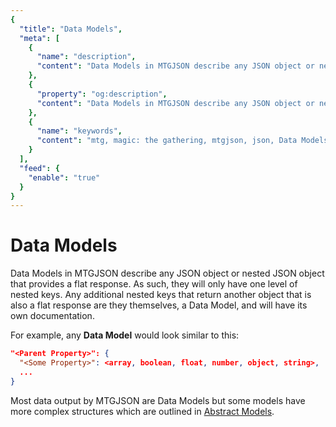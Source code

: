 ```yaml
---
{
  "title": "Data Models",
  "meta": [
    {
      "name": "description",
      "content": "Data Models in MTGJSON describe any JSON object or nested JSON object that provides a flat response. As such, they will only have one level of nested keys. Any additional nested keys that return another object that is also a flat response are they themselves, a Data Model, and will have its own documentation.",
    },
    {
      "property": "og:description",
      "content": "Data Models in MTGJSON describe any JSON object or nested JSON object that provides a flat response. As such, they will only have one level of nested keys. Any additional nested keys that return another object that is also a flat response are they themselves, a Data Model, and will have its own documentation."
    },
    {
      "name": "keywords",
      "content": "mtg, magic: the gathering, mtgjson, json, Data Models",
    }
  ],
  "feed": {
    "enable": "true"
  }
}
---
```


# Data Models

Data Models in MTGJSON describe any JSON object or nested JSON object that provides a flat response. As such, they will only have one level of nested keys. Any additional nested keys that return another object that is also a flat response are they themselves, a Data Model, and will have its own documentation.

For example, any <strong>Data Model</strong> would look similar to this:

```json
"<Parent Property>": {
  "<Some Property>": <array, boolean, float, number, object, string>,
  ...
}
```

Most data output by MTGJSON are Data Models but some models have more complex structures which are outlined in [Abstract Models](/abstract-models/).
